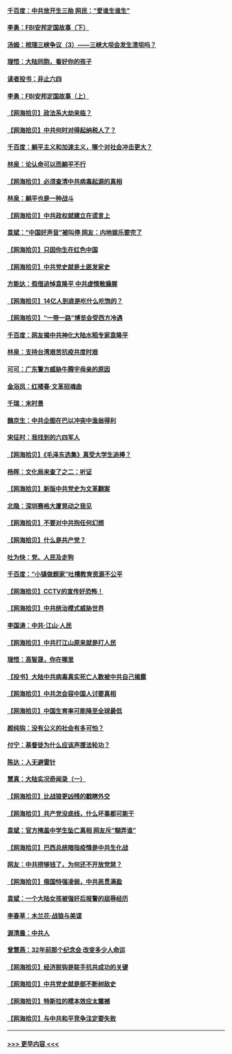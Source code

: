 #### [千百度：中共放开生三胎 网民：“爱谁生谁生”](../pages/nsc993/n12990644.md?t=06012251) 
#### [李勇：FBI安邦定国故事（下）](../pages/nsc993/n12987854.md?t=06012251) 
#### [汤姆：梳理三峡争议（3）——三峡大坝会发生溃坝吗？](../pages/nsc993/n12989806.md?t=06012251) 
#### [理悟：大陆同胞，看好你的孩子](../pages/nsc993/n12989778.md?t=06012251) 
#### [读者投书：非止六四](../pages/nsc993/n12989673.md?t=06012251) 
#### [李勇：FBI安邦定国故事（上）](../pages/nsc993/n12987749.md?t=06012251) 
#### [【网海拾贝】政法系大劫来临？](../pages/nsc993/n12987596.md?t=06012251) 
#### [【网海拾贝】中共何时对得起纳税人了？](../pages/nsc993/n12985578.md?t=06012251) 
#### [千百度：躺平主义和加速主义，哪个对社会冲击更大？](../pages/nsc993/n12985512.md?t=06012251) 
#### [林泉：论认命可以而躺平不行](../pages/nsc993/n12985505.md?t=06012251) 
#### [【网海拾贝】必须查清中共病毒起源的真相](../pages/nsc993/n12984276.md?t=06012251) 
#### [林泉：躺平也是一种战斗](../pages/nsc993/n12984194.md?t=06012251) 
#### [【网海拾贝】中共政权就建立在谎言上](../pages/nsc993/n12981880.md?t=06012251) 
#### [袁斌：“中国好声音”被叫停 网友：内地娱乐要完了](../pages/nsc993/n12981826.md?t=06012251) 
#### [【网海拾贝】只因你生在红色中国](../pages/nsc993/n12979096.md?t=06012251) 
#### [【网海拾贝】中共党史就是土匪发家史](../pages/nsc993/n12976478.md?t=06012251) 
#### [方能达：假借追悼袁隆平 中共虚情散臊腥](../pages/nsc993/n12976396.md?t=06012251) 
#### [【网海拾贝】14亿人到底是吃什么吃饱的？](../pages/nsc993/n12974125.md?t=06012251) 
#### [【网海拾贝】“一带一路”博览会受西方冷遇](../pages/nsc993/n12971787.md?t=06012251) 
#### [千百度：网友揭中共神化大陆水稻专家袁隆平](../pages/nsc993/n12971733.md?t=06012251) 
#### [林泉：支持台湾艰苦抗疫共度时艰](../pages/nsc993/n12971350.md?t=06012251) 
#### [可可：广东警方威胁牛腾宇母亲的原因](../pages/nsc993/n12971100.md?t=06012251) 
#### [金浴凤：红楼春·文革招魂曲](../pages/nsc993/n12970354.md?t=06012251) 
#### [千瑞：末时景](../pages/nsc993/n12970337.md?t=06012251) 
#### [魏京生：中共企图在巴以冲突中渔翁得利](../pages/nsc993/n12970286.md?t=06012251) 
#### [宋征时：我找到的六四军人](../pages/nsc993/n12970213.md?t=06012251) 
#### [【网海拾贝】《毛泽东选集》真受大学生追捧？](../pages/nsc993/n12968779.md?t=06012251) 
#### [杨晖：文化局来查了之二：听证](../pages/nsc993/n12966528.md?t=06012251) 
#### [【网海拾贝】新版中共党史为文革翻案](../pages/nsc993/n12967526.md?t=06012251) 
#### [北隐：深圳赛格大厦晃动之我见](../pages/nsc993/n12967393.md?t=06012251) 
#### [【网海拾贝】不要对中共抱任何幻想](../pages/nsc993/n12965222.md?t=06012251) 
#### [【网海拾贝】什么是共产党？](../pages/nsc993/n12962781.md?t=06012251) 
#### [吐为快：党、人民及走狗](../pages/nsc993/n12962747.md?t=06012251) 
#### [千百度：“小镇做题家”吐槽教育资源不公平](../pages/nsc993/n12962705.md?t=06012251) 
#### [【网海拾贝】CCTV的宣传好恐怖！](../pages/nsc993/n12959984.md?t=06012251) 
#### [【网海拾贝】中共统治模式威胁世界](../pages/nsc993/n12957622.md?t=06012251) 
#### [李国涛：中共‧江山‧人民](../pages/nsc993/n12957502.md?t=06012251) 
#### [【网海拾贝】中共打江山原来就是打人民](../pages/nsc993/n12954345.md?t=06012251) 
#### [理悟：高智晟，你在哪里](../pages/nsc993/n12953115.md?t=06012251) 
#### [【投书】大陆中共病毒真实死亡人数被中共自己揭露](../pages/nsc993/n12953050.md?t=06012251) 
#### [【网海拾贝】中共怎会容中国人讨要真相](../pages/nsc993/n12952161.md?t=06012251) 
#### [【网海拾贝】中国生育率可能降至全球最低](../pages/nsc993/n12948793.md?t=06012251) 
#### [颜纯钩：没有公义的社会有多可怕？](../pages/nsc993/n12947626.md?t=06012251) 
#### [付宁：基督徒为什么应该声援法轮功？](../pages/nsc993/n12947233.md?t=06012251) 
#### [陈达：人无避雷针](../pages/nsc993/n12947098.md?t=06012251) 
#### [慧真：大陆实况奇闻录（一）](../pages/nsc993/n12945811.md?t=06012251) 
#### [【网海拾贝】比战狼更凶残的戳瞎外交](../pages/nsc993/n12945717.md?t=06012251) 
#### [【网海拾贝】共产党没底线，什么坏事都可能干](../pages/nsc993/n12942090.md?t=06012251) 
#### [袁斌：官方掩盖中学生坠亡真相 网友斥“糊弄谁”](../pages/nsc993/n12942029.md?t=06012251) 
#### [【网海拾贝】巴西总统暗指疫情是中共生化战](../pages/nsc993/n12938999.md?t=06012251) 
#### [网友：中共捞够钱了，为何还不开放党禁？](../pages/nsc993/n12938952.md?t=06012251) 
#### [【网海拾贝】俄国恃强凌弱，中共恶贯满盈](../pages/nsc993/n12936626.md?t=06012251) 
#### [袁斌：一个大陆女孩被强奸后报警的屈辱经历](../pages/nsc993/n12936547.md?t=06012251) 
#### [李春草：木兰花·战狼与美谍](../pages/nsc993/n12935995.md?t=06012251) 
#### [源清晨：中共人](../pages/nsc993/n12935589.md?t=06012251) 
#### [曾慧燕：32年前那个纪念会 改变多少人命运](../pages/nsc993/n12934233.md?t=06012251) 
#### [【网海拾贝】经济脱钩是联手抗共成功的关键](../pages/nsc993/n12934176.md?t=06012251) 
#### [【网海拾贝】中共党史就是部不断树敌史](../pages/nsc993/n12932844.md?t=06012251) 
#### [【网海拾贝】特斯拉的模本效应太震撼](../pages/nsc993/n12925626.md?t=06012251) 
#### [【网海拾贝】与中共和平竞争注定要失败](../pages/nsc993/n12923326.md?t=06012251) 

----
#### [ >>> 更早内容 <<< ](../indexes/nsc993-earlier.md)

